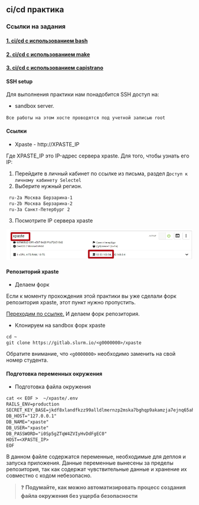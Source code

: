 ## ci/cd практика

### Ссылки на задания

#### [1. ci/cd c использованием bash](practice/3.ci_cd/01-ci-cd-bash)

#### [2. ci/cd c использованием make](practice/3.ci_cd/02-ci-cd-make)

#### [3. ci/cd c использованием capistrano](practice/3.ci_cd/03-ci-cd-capistrano)

#### SSH setup

Для выполнения практики нам понадобится SSH доступ на:

* sandbox server. 

`Все работы на этом хосте проводятся под учетной записью root`

#### Ссылки

* Xpaste - http://XPASTE_IP

Где XPASTE_IP это IP-адрес сервера xpaste. Для того, чтобы узнать его IP: 
1. Перейдите в личный кабинет по ссылке из письма, раздел `Доступ к личному кабинету Selectel`
2. Выберите нужный регион.
```
 ru-2a Москва Берзарина-1
 ru-2b Москва Берзарина-2
 ru-3a Санкт-Петербург 2
```
3. Посмотрите IP сервера xpaste

![Selectel_lk](img/selectel.jpg)

#### Репозиторий xpaste

* Делаем форк

Если к моменту прохождения этой практики вы уже сделали форк репозитория xpaste, этот пункт нужно пропустить.

[Переходим по ссылке.](https://gitlab.slurm.io/devops/xpaste) И делаем форк репозитория.

* Клонируем на sandbox форк xpaste

```
cd ~
git clone https://gitlab.slurm.io/<g0000000>/xpaste
```
Обратите внимание, что `<g0000000>` необходимо заменить на свой номер студента.

#### Подготовка переменных окружения

* Подготовка файла окружения

```
cat << EOF >  ~/xpaste/.env
RAILS_ENV=production
SECRET_KEY_BASE=jkdf8xlandfkzz99alldlmernzp2mska7bghqp9akamzja7ejnq65ahjnfj
DB_HOST="127.0.0.1"
DB_NAME="xpaste"
DB_USER="xpaste"
DB_PASSWORD="i0Sp5gZTqW4ZVIyHvDdFgEC0"
HOST=<XPASTE_IP>
EOF
```
В данном файле содержатся переменные, необходимые для деплоя и запуска приложения. Данные переменные вынесены за пределы репозитория, так как содержат чувствительные данные и хранение их совместно с кодом небезопасно.

>
> :question: **Подумайте, как можно автоматизировать процесс создания файла окружения без ущерба безопасности**
>
